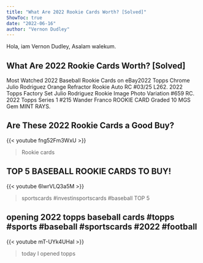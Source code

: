 ```yaml
---
title: "What Are 2022 Rookie Cards Worth? [Solved]"
ShowToc: true 
date: "2022-06-16"
author: "Vernon Dudley" 
---
```


Hola, iam Vernon Dudley, Asalam walekum.
## What Are 2022 Rookie Cards Worth? [Solved]
Most Watched 2022 Baseball Rookie Cards on eBay2022 Topps Chrome Julio Rodriguez Orange Refractor Rookie Auto RC #03/25 L262. 
 2022 Topps Factory Set Julio Rodriguez Rookie Image Photo Variation #659 RC. 
 2022 Topps Series 1 #215 Wander Franco ROOKIE CARD Graded 10 MGS Gem MINT RAYS.

## Are These 2022 Rookie Cards a Good Buy?
{{< youtube fng52Fm3WxU >}}
>Rookie cards

## TOP 5 BASEBALL ROOKIE CARDS TO BUY!
{{< youtube 6lwrVLQ3a5M >}}
>sportscards #investinsportscards #baseball TOP 5 

## opening 2022 topps baseball cards  #topps #sports #baseball #sportscards #2022 #football
{{< youtube mT-UYk4UHaI >}}
>today I opened topps 

